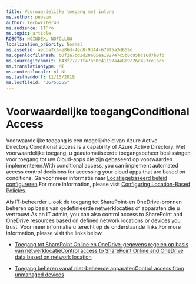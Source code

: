 ```yaml
---
title: Voorwaardelijke toegang met intune
ms.author: pebaum
author: Techwriter40
ms.audience: ITPro
ms.topic: article
ROBOTS: NOINDEX, NOFOLLOW
localization_priority: Normal
ms.assetid: aecba7c5-e86d-4ec8-9d44-679f5a3d659d
ms.openlocfilehash: b0f2a7bd2d28a05ea192747c5b8c95bc16d7b8fb
ms.sourcegitcommit: b43f77221f47b50c41197a448a9c26c423ce1ad5
ms.translationtype: MT
ms.contentlocale: nl-NL
ms.lasthandoff: 11/15/2019
ms.locfileid: "36755555"
---
```

# <a name="conditional-access"></a><span data-ttu-id="ed5e1-102">Voorwaardelijke toegang</span><span class="sxs-lookup"><span data-stu-id="ed5e1-102">Conditional Access</span></span>

<span data-ttu-id="ed5e1-103">Voorwaardelijke toegang is een mogelijkheid van Azure Active Directory.</span><span class="sxs-lookup"><span data-stu-id="ed5e1-103">Conditional access is a capability of Azure Active Directory.</span></span> <span data-ttu-id="ed5e1-104">Met voorwaardelijke toegang, u geautomatiseerde toegangsbeheer beslissingen voor toegang tot uw Cloud-apps die zijn gebaseerd op voorwaarden implementeren.</span><span class="sxs-lookup"><span data-stu-id="ed5e1-104">With conditional access, you can implement automated access control decisions for accessing your cloud apps that are based on conditions.</span></span> <span data-ttu-id="ed5e1-105">Ga voor meer informatie naar [Locatiegebaseerd beleid configureren](https://docs.microsoft.com/azure/active-directory/conditional-access/overview).</span><span class="sxs-lookup"><span data-stu-id="ed5e1-105">For more information, please visit [Configuring Location-Based Policies](https://docs.microsoft.com/azure/active-directory/conditional-access/overview).</span></span>

<span data-ttu-id="ed5e1-106">Als IT-beheerder u ook de toegang tot SharePoint-en OneDrive-bronnen beheren op basis van gedefinieerde netwerklocaties of apparaten die u vertrouwt.</span><span class="sxs-lookup"><span data-stu-id="ed5e1-106">As an IT admin, you can also control access to SharePoint and OneDrive resources based on defined network locations or devices you trust.</span></span> <span data-ttu-id="ed5e1-107">Voor meer informatie u terecht op de onderstaande links.</span><span class="sxs-lookup"><span data-stu-id="ed5e1-107">For more information, please visit the links below.</span></span>

- [<span data-ttu-id="ed5e1-108">Toegang tot SharePoint Online en OneDrive-gegevens regelen op basis van netwerklocatie</span><span class="sxs-lookup"><span data-stu-id="ed5e1-108">Control access to SharePoint Online and OneDrive data based on network location</span></span>](https://docs.microsoft.com/sharepoint/control-access-based-on-network-location)

- [<span data-ttu-id="ed5e1-109">Toegang beheren vanaf niet-beheerde apparaten</span><span class="sxs-lookup"><span data-stu-id="ed5e1-109">Control access from unmanaged devices</span></span>](https://docs.microsoft.com/sharepoint/control-access-from-unmanaged-devices)

